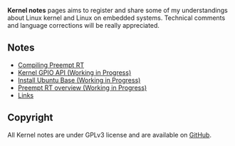 **Kernel notes** pages aims to register and share some of my understandings about Linux kernel and Linux on embedded systems. Technical comments and language corrections will be really appreciated.

## Notes

* [Compiling Preempt RT](compiling-preempt-rt)
* [Kernel GPIO API (Working in Progress)](kernel-gpio-api)
* [Install Ubuntu Base (Working in Progress)](install-ubuntu-base)
* [Preempt RT overview (Working in Progress)](preempt-rt-overview)
* [Links](links)

## Copyright

All Kernel notes are under GPLv3 license and are available on [GitHub](https://github.com/gbitten/kernel-notes).
